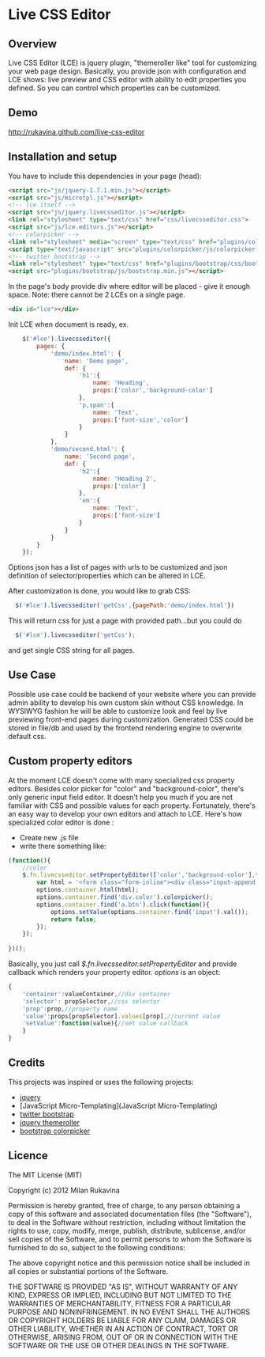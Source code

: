 # Live CSS Editor

## Overview

Live CSS Editor (LCE) is jquery plugin, "themeroller like" tool for customizing your web page design. Basically, you provide json with configuration and LCE shows: live preview and CSS editor with ability to edit properties you defined. So you can control which properties can be customized.

## Demo

http://rukavina.github.com/live-css-editor

## Installation and setup

You have to include this dependencies in your page (head):

```html
<script src="js/jquery-1.7.1.min.js"></script>
<script src="js/microtpl.js"></script>
<!-- lce itself -->
<script src="js/jquery.livecsseditor.js"></script>
<link rel="stylesheet" type="text/css" href="css/livecsseditor.css">
<script src="js/lce.editors.js"></script>
<!-- colorpicker -->
<link rel="stylesheet" media="screen" type="text/css" href="plugins/colorpicker/css/colorpicker-bootstrap.css"/>
<script type="text/javascript" src="plugins/colorpicker/js/colorpicker-bootstrap.js"></script>
<!-- twitter bootstrap -->
<link rel="stylesheet" type="text/css" href="plugins/bootstrap/css/bootstrap.min.css"  media="screen">
<script src="plugins/bootstrap/js/bootstrap.min.js"></script>
```

In the page's body provide div where editor will be placed - give it enough space. Note: there cannot be 2 LCEs on a single page.

```html
<div id="lce"></div> 
```

Init LCE when document is ready, ex.

```javascript
    $('#lce').livecsseditor({
        pages: {
            'demo/index.html': {
                name: 'Demo page',
                def: {
                    'h1':{
                        name: 'Heading',
                        props:['color','background-color']
                    },
                    'p,span':{
                        name: 'Text',
                        props:['font-size','color']
                    }            
                }
            },
            'demo/second.html': {
                name: 'Second page',
                def: {
                    'h2':{
                        name: 'Heading 2',
                        props:['color']
                    },
                    'em':{
                        name: 'Text',
                        props:['font-size']
                    }            
                }
            }
        }
    });
```

Options json has a list of pages with urls to be customized and json definition of selector/properties which can be altered in LCE.

After customization is done, you would like to grab CSS:

```javascript
  $('#lce').livecsseditor('getCss',{pagePath:'demo/index.html'})
```

This will return css for just a page with provided path...but you could do

```javascript
  $('#lce').livecsseditor('getCss');
```

and get single CSS string for all pages.

## Use Case

Possible use case could be backend of your website where you can provide admin ability to develop his own custom skin without CSS knowledge. In WYSIWYG fashion he will be able to customize look and feel by live previewing front-end pages during customization.
Generated CSS could be stored in file/db and used by the frontend rendering engine to overwrite default css.

## Custom property editors

At the moment LCE doesn't come with many specialized css property editors. Besides color picker for "color" and "background-color", there's only generic input field editor. It doesn't help you much if you are not familiar with CSS and possible values for each property.
Fortunately, there's an easy way to develop your own editors and attach to LCE. Here's how specialized color editor is done :

* Create new .js file
* write there something like:
```javascript
(function(){
    //color
    $.fn.livecsseditor.setPropertyEditor(['color','background-color'],function colorEditorCallback(options){
        var html = '<form class="form-inline"><div class="input-append color" data-color="' + options.value + '" data-color-format="rgb"><input type="text" value="' + options.value + '" /><span class="add-on"><i style="background-color: ' + options.value + '"></i></span></div><a class="btn" href="#"><i class=" icon-ok"></i></a></form>';
        options.container.html(html);
        options.container.find('div.color').colorpicker();
        options.container.find('a.btn').click(function(){
            options.setValue(options.container.find('input').val());
            return false; 
        });        
    });  
    
})();
```

Basically, you just call *$.fn.livecsseditor.setPropertyEditor* and provide callback which renders your property editor. *options* is an object:
```javascript
{
    'container':valueContainer,//div container
    'selector': propSelector,//css selector
    'prop':prop,//property name
    'value':props[propSelector].values[prop],//current value
    'setValue':function(value){//set value callback
    }
}
```

## Credits

This projects was inspired or uses the following projects:

* [jquery](http://jquery.com/)
* [JavaScript Micro-Templating](JavaScript Micro-Templating)
* [twitter bootstrap](http://twitter.github.com/bootstrap/)
* [jquery themeroller](http://jqueryui.com/themeroller/)
* [bootstrap colorpicker](http://www.eyecon.ro/bootstrap-colorpicker)

## Licence

The MIT License (MIT)

Copyright (c) 2012 Milan Rukavina

Permission is hereby granted, free of charge, to any person obtaining a copy of this software and associated documentation files (the "Software"), to deal in the Software without restriction, including without limitation the rights to use, copy, modify, merge, publish, distribute, sublicense, and/or sell copies of the Software, and to permit persons to whom the Software is furnished to do so, subject to the following conditions:

The above copyright notice and this permission notice shall be included in all copies or substantial portions of the Software.

THE SOFTWARE IS PROVIDED "AS IS", WITHOUT WARRANTY OF ANY KIND, EXPRESS OR IMPLIED, INCLUDING BUT NOT LIMITED TO THE WARRANTIES OF MERCHANTABILITY, FITNESS FOR A PARTICULAR PURPOSE AND NONINFRINGEMENT. IN NO EVENT SHALL THE AUTHORS OR COPYRIGHT HOLDERS BE LIABLE FOR ANY CLAIM, DAMAGES OR OTHER LIABILITY, WHETHER IN AN ACTION OF CONTRACT, TORT OR OTHERWISE, ARISING FROM, OUT OF OR IN CONNECTION WITH THE SOFTWARE OR THE USE OR OTHER DEALINGS IN THE SOFTWARE.